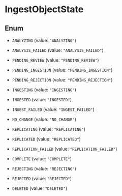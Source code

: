 

# IngestObjectState

## Enum


* `ANALYZING` (value: `"ANALYZING"`)

* `ANALYSIS_FAILED` (value: `"ANALYSIS_FAILED"`)

* `PENDING_REVIEW` (value: `"PENDING_REVIEW"`)

* `PENDING_INGESTION` (value: `"PENDING_INGESTION"`)

* `PENDING_REJECTION` (value: `"PENDING_REJECTION"`)

* `INGESTING` (value: `"INGESTING"`)

* `INGESTED` (value: `"INGESTED"`)

* `INGEST_FAILED` (value: `"INGEST_FAILED"`)

* `NO_CHANGE` (value: `"NO_CHANGE"`)

* `REPLICATING` (value: `"REPLICATING"`)

* `REPLICATED` (value: `"REPLICATED"`)

* `REPLICATION_FAILED` (value: `"REPLICATION_FAILED"`)

* `COMPLETE` (value: `"COMPLETE"`)

* `REJECTING` (value: `"REJECTING"`)

* `REJECTED` (value: `"REJECTED"`)

* `DELETED` (value: `"DELETED"`)



